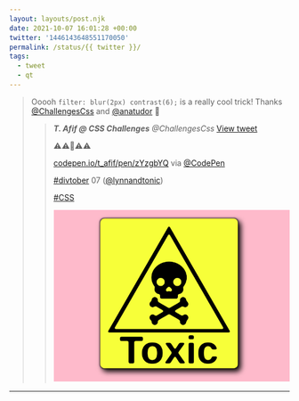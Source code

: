```yaml
---
layout: layouts/post.njk
date: 2021-10-07 16:01:28 +00:00
twitter: '1446143648551170050'
permalink: /status/{{ twitter }}/
tags: 
  - tweet
  - qt
---
```


> Ooooh `filter: blur(2px) contrast(6);` is a really cool trick! Thanks [@ChallengesCss](https://twitter.com/ChallengesCss) and [@anatudor](https://twitter.com/anatudor) 🙌 
> 
> > <cite>**T. Afif @ CSS Challenges** @ChallengesCss</cite> [View tweet](https://twitter.com/ChallengesCss/status/1446100837667909634)
> > 
> > ⚠️⚠️🤢⚠️⚠️
> > 
> > [codepen.io/t_afif/pen/zYzgbYQ](https://codepen.io/t_afif/pen/zYzgbYQ) via [@CodePen](https://twitter.com/CodePen)
> > 
> > 
> > [#divtober](https://twitter.com/hashtag/divtober) 07 ([@lynnandtonic](/))
> > 
> > [#CSS](https://twitter.com/hashtag/CSS)
> > 
> > ![toxic symbol with skull and cross bones](/img/_qt/FBGUsD4XEAIlI_j.png)

---
